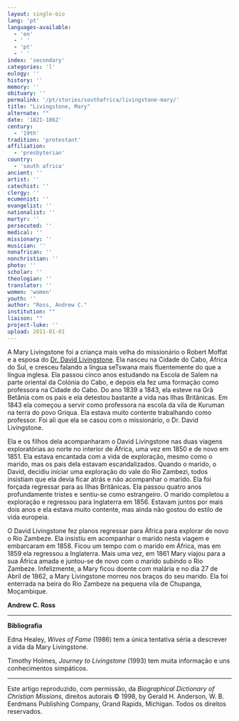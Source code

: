 ```yaml
---
layout: single-bio
lang: 'pt'
languages-available:
  - 'en'
  - ' '
  - 'pt'
  - ' '
index: 'secondary'
categories: 'l'
eulogy: ''
history: ''
memory: ''
obituary: ''
permalink: '/pt/stories/southafrica/livingstone-mary/'
title: "Livingstone, Mary"
alternate: ""
date: '1821-1862'
century:
  - '19th'
tradition: 'protestant'
affiliation:
  - 'presbyterian'
country:
  - 'south africa'
ancient: ''
artist: ''
catechist: ''
clergy: ''
ecumenist: ''
evangelist: ''
nationalist: ''
martyr: ''
persecuted: ''
medical: ''
missionary: ''
musician: ''
nonafrican: ''
nonchristian: ''
photo: ''
scholar: ''
theologian: ''
translator: ''
women: 'women'
youth: ''
author: "Ross, Andrew C."
institution: ""
liaison: ""
project-luke: ''
upload: 2011-01-01
---
```




A Mary Livingstone foi a criança mais velha do missionário o Robert Moffat e a esposa do [Dr. David Livingstone](../livingstone1-david/). Ela nasceu na Cidade do Cabo, África do Sul, e cresceu falando a língua seTswana mais fluentemente do que a língua inglesa. Ela passou cinco anos estudando na Escola de Salem na parte oriental da Colónia do Cabo, e depois ela fez uma formação como professora na Cidade do Cabo. Do ano 1839 a 1843, ela esteve na Grã Betânia com os pais e ela detestou bastante a vida nas Ilhas Britânicas. Em 1843 ela começou a servir como professora na escola da vila de Kuruman na terra do povo Griqua. Ela estava muito contente trabalhando como professor. Foi ali que ela se casou com o missionário, o Dr. David Livingstone.

Ela e os filhos dela acompanharam o David Livingstone nas duas viagens exploratórias ao norte no interior de África, uma vez em 1850 e de novo em 1851. Ela estava encantada com a vida de exploração, mesmo como o marido, mas os pais dela estavam escandalizados. Quando o marido, o David, decidiu iniciar uma exploração do vale do Rio Zambezi, todos insistiam que ela devia ficar atrás e não acompanhar o marido. Ela foi forçada regressar para as Ilhas Britânicas. Ela passou quatro anos profundamente tristes e sentiu-se como estrangeiro. O marido completou a exploração e regressou para Inglaterra em 1856. Estavam juntos por mais dois anos e ela estava muito contente, mas ainda não gostou do estilo de vida europeia.

O David Livingstone fez planos regressar para África para explorar de novo o Rio Zambeze. Ela insistiu em acompanhar o marido nesta viagem e embarcaram em 1858. Ficou um tempo com o marido em África, mas em 1859 ela regressou a Inglaterra. Mais uma vez, em 1861 Mary viajou para a sua África amada e juntou-se de novo com o marido subindo o Rio Zambeze. Infelizmente, a Mary ficou doente com malária e no dia 27 de Abril de 1862, a Mary Livingstone morreu nos braços do seu marido. Ela foi enterrada na beira do Rio Zambeze na pequena vila de Chupanga, Moçambique.

**Andrew C. Ross**

---

**Bibliografia**

Edna Healey, *Wives of Fame* (1986) tem a única tentativa séria a descrever a vida da Mary Livingstone.

Timothy Holmes, *Journey to Livingstone* (1993) tem muita informação e uns conhecimentos simpáticos.

---

Este artigo reproduzido, com permissão, da *Biographical Dictionary of Christian Missions*, direitos autorais © 1998, by Gerald H. Anderson, W. B. Eerdmans Publishing Company, Grand Rapids, Michigan. Todos os direitos reservados.
